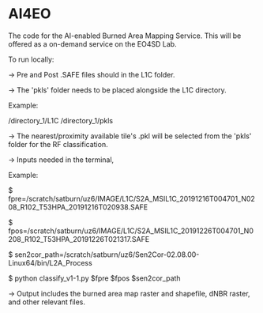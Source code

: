# AI4EO
The code for the AI-enabled Burned Area Mapping Service.
This will be offered as a on-demand service on the EO4SD Lab.

To run locally:

-> Pre and Post .SAFE files should in the L1C folder.

-> The 'pkls' folder needs to be placed alongside the L1C directory.

Example:

/directory_1/L1C
/directory_1/pkls

-> The nearest/proximity available tile's .pkl will be selected from the 'pkls' folder for the RF classification.

-> Inputs needed in the terminal,

Example:

$ fpre=/scratch/satburn/uz6/IMAGE/L1C/S2A_MSIL1C_20191216T004701_N0208_R102_T53HPA_20191216T020938.SAFE

$ fpos=/scratch/satburn/uz6/IMAGE/L1C/S2A_MSIL1C_20191226T004701_N0208_R102_T53HPA_20191226T021317.SAFE

$ sen2cor_path=/scratch/satburn/uz6/Sen2Cor-02.08.00-Linux64/bin/L2A_Process

$ python classify_v1-1.py $fpre $fpos $sen2cor_path

-> Output includes the burned area map raster and shapefile, dNBR raster,
and other relevant files.